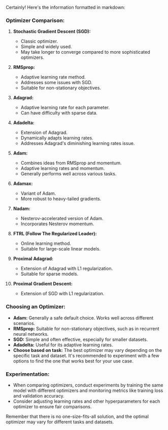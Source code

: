 Certainly! Here's the information formatted in markdown:

### Optimizer Comparison:

1. **Stochastic Gradient Descent (SGD):**
   - Classic optimizer.
   - Simple and widely used.
   - May take longer to converge compared to more sophisticated optimizers.

2. **RMSprop:**
   - Adaptive learning rate method.
   - Addresses some issues with SGD.
   - Suitable for non-stationary objectives.

3. **Adagrad:**
   - Adaptive learning rate for each parameter.
   - Can have difficulty with sparse data.

4. **Adadelta:**
   - Extension of Adagrad.
   - Dynamically adapts learning rates.
   - Addresses Adagrad's diminishing learning rates issue.

5. **Adam:**
   - Combines ideas from RMSprop and momentum.
   - Adaptive learning rates and momentum.
   - Generally performs well across various tasks.

6. **Adamax:**
   - Variant of Adam.
   - More robust to heavy-tailed gradients.

7. **Nadam:**
   - Nesterov-accelerated version of Adam.
   - Incorporates Nesterov momentum.

8. **FTRL (Follow The Regularized Leader):**
   - Online learning method.
   - Suitable for large-scale linear models.

9. **Proximal Adagrad:**
   - Extension of Adagrad with L1 regularization.
   - Suitable for sparse models.

10. **Proximal Gradient Descent:**
    - Extension of SGD with L1 regularization.

### Choosing an Optimizer:
- **Adam:** Generally a safe default choice. Works well across different scenarios.
- **RMSprop:** Suitable for non-stationary objectives, such as in recurrent neural networks.
- **SGD:** Simple and often effective, especially for smaller datasets.
- **Adadelta:** Useful for its adaptive learning rates.
- **Choose based on task:** The best optimizer may vary depending on the specific task and dataset. It's recommended to experiment with a few options to find the one that works best for your use case.

### Experimentation:
- When comparing optimizers, conduct experiments by training the same model with different optimizers and monitoring metrics like training loss and validation accuracy.
- Consider adjusting learning rates and other hyperparameters for each optimizer to ensure fair comparisons.

Remember that there is no one-size-fits-all solution, and the optimal optimizer may vary for different tasks and datasets.